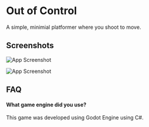 # Out of Control

A simple, minimial platformer where you shoot to move.



## Screenshots

![App Screenshot](https://i.ibb.co/8XbNvZd/1.png)

![App Screenshot](https://i.ibb.co/ft9DwhY/2.png)

## FAQ

#### What game engine did you use?

This game was developed using Godot Engine using C#.

